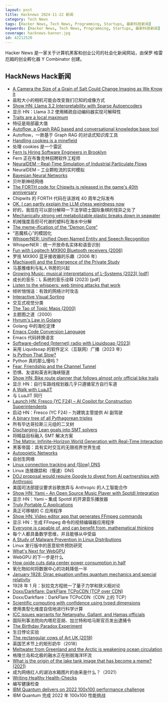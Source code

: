 ```yaml
---
layout: post
title: Hacknews 2024-11-22 新闻
category: Tech News
tags: [Hacker News, Tech News, Programming, Startups, 最新科技新闻]
keywords: [Hacker News, Tech News, Programming, Startups, 最新科技新闻]
coverage: hacknews-banner.jpg
id: 42212520
---
```


Hacker News 是一家关于计算机黑客和创业公司的社会化新闻网站，由保罗·格雷厄姆的创业孵化器 Y Combinator 创建。

## HackNews Hack新闻

- [A Camera the Size of a Grain of Salt Could Change Imaging as We Know It](https://cacm.acm.org/news/a-camera-the-size-of-a-grain-of-salt-could-change-imaging-as-we-know-it/)
- 盐粒大小的相机可能会改变我们已知的成像方式
- [Show HN: Llama 3.2 Interpretability with Sparse Autoencoders](https://github.com/PaulPauls/llama3_interpretability_sae)
- 显示 HN：Llama 3.2 使用稀疏自动编码器实现可解释性
- [Traits are a local maximum](https://thunderseethe.dev/posts/traits-are-a-local-maxima/)
- 特征是局部最大值
- [Autoflow, a Graph RAG based and conversational knowledge base tool](https://github.com/pingcap/autoflow)
- Autoflow，一款基于 Graph RAG 的对话式知识库工具
- [Handling cookies is a minefield](https://grayduck.mn/2024/11/21/handling-cookies-is-a-minefield/)
- 处理 cookies 是一个雷区
- [Fern Is Hiring Software Engineers in Brooklyn](https://www.ycombinator.com/companies/fern/jobs/ayxViUi-backend-engineer)
- Fern 正在布鲁克林招聘软件工程师
- [NeuralDEM – Real-Time Simulation of Industrial Particulate Flows](https://nx-ai.github.io/NeuralDEM/)
- NeuralDEM – 工业颗粒流的实时模拟
- [Bayesian Neural Networks](https://www.cs.toronto.edu/~duvenaud/distill_bayes_net/public/)
- 贝叶斯神经网络
- [The FORTH code for Chipwits is released in the game's 40th anniversary](https://chipwits.com/2024/11/16/chipwits-40th-birthday-original-forth-code-open-sourced/)
- Chipwits 的 FORTH 代码在该游戏 40 周年之际发布
- [OK, I can partly explain the LLM chess weirdness now](https://dynomight.net/more-chess/)
- 好的，我现在可以部分解释一下法学硕士国际象棋的怪异之处了
- [Mechanically strong yet metabolizable plastic breaks down in seawater](https://www.science.org/doi/abs/10.1126/science.ado1782?af=R)
- 机械强度高但可代谢的塑料在海水中分解
- [The meme-ification of the “Demon Core”](https://doomsdaymachines.net/p/the-meme-ification-of-the-demon-core)
- “恶魔核心”的模因化
- [WhisperNER: Unified Open Named Entity and Speech Recognition](https://arxiv.org/abs/2409.08107)
- WhisperNER：统一开放命名实体和语音识别
- [Fun with Logitech MX900 Bluetooth receivers (2006)](http://www.nynaeve.net/?p=5)
- 罗技 MX900 蓝牙接收器的乐趣（2006 年）
- [Machiavelli and the Emergence of the Private Study](https://publicdomainreview.org/essay/machiavelli-and-the-emergence-of-the-private-study)
- 马基雅维利与私人书房的兴起
- [Growing Music: musical interpretations of L-Systems (2023) [pdf]](https://ccrma.stanford.edu/~elisse/256A/final/growing%20music%20-%20musical%20interpretations%20of%20l-systems.pdf)
- 成长的音乐：L 系统的音乐诠释 (2023) [pdf]
- [Listen to the whispers: web timing attacks that work](https://portswigger.net/research/listen-to-the-whispers-web-timing-attacks-that-actually-work)
- 倾听悄悄话：有效的网络计时攻击
- [Interactive Visual Sorting](https://mszula.github.io/visual-sorting/)
- 交互式视觉分类
- [The Tao of Topic Maps (2000)](https://ontopia.net/topicmaps/materials/tao.html)
- 主题图之道（2000）
- [Hyrum's Law in Golang](https://abenezer.org/blog/hyrum-law-in-golang)
- Golang 中的海伦定律
- [Emacs Code Conversion Language](https://emacsninja.com/posts/code-conversion-language.html)
- Emacs 代码转换语言
- [Software-defined (Internet) radio with Liquidsoap (2023)](https://blog.yossarian.net/2023/06/27/Software-defined-Internet-radio-with-Liquidsoap)
- 采用 Liquidsoap 的软件定义（互联网）广播（2023 年）
- [Is Python That Slow?](https://blog.miguelgrinberg.com/post/is-python-really-that-slow)
- Python 真的那么慢吗？
- [Fear, Friendship and the Channel Tunnel](https://www.historytoday.com/archive/behind-times/fear-friendship-and-channel-tunnel)
- 恐惧、友谊和英吉利海峡隧道
- [Show HN: Bike route planner that follows almost only official bike trails](https://trailimap.com/)
- 显示 HN：自行车路线规划器几乎只遵循官方自行车道
- [A Walk with LuaJIT](https://www.polarsignals.com/blog/posts/2024/11/13/lua-unwinding)
- 与 LuaJIT 同行
- [Launch HN: Fresco (YC F24) – AI Copilot for Construction Superintendents]()
- 启动 HN：Fresco (YC F24) – 为建筑主管提供 AI 副驾驶
- [A binary tree of all Pythagorean triples](https://richardt.io/stereo_stern/)
- 所有毕达哥拉斯三元组的二叉树
- [Discharging Lean goals into SMT solvers](https://github.com/ufmg-smite/lean-smt)
- 将精益目标融入 SMT 解决方案
- [The Matrix: Infinite-Horizon World Generation with Real-Time Interaction](https://thematrix1999.github.io/)
- 黑客帝国：具有实时交互的无限视界世界生成
- [Autopoietic Networks](https://gbragafibra.github.io/2024/10/08/autopoietic_nets.html)
- 自创生网络
- [Linux connection tracking and (Slow) DNS](https://kb.isc.org/docs/aa-01183)
- Linux 连接跟踪和（慢速）DNS
- [DOJ proposal would require Google to divest from AI partnerships with Anthropic](https://www.bloomberg.com/news/articles/2024-11-21/us-justice-department-seeks-to-unwind-google-s-anthropic-deal)
- 美国司法部提议要求谷歌放弃与 Anthropic 的人工智能合作
- [Show HN: Yami – An Open Source Music Player with Spotdl Integration](https://github.com/DevER-M/yami)
- 显示 HN：Yami – 集成 Spotdl 的开源音乐播放器
- [Truly Portable C Applications](https://lwn.net/Articles/997238/)
- 真正可移植的 C 应用程序
- [Show HN: Video editor app that generates FFmpeg commands](https://newbeelearn.com/tools/videoeditor/)
- 显示 HN：生成 FFmpeg 命令的视频编辑器应用程序
- [Everyone is capable of, and can benefit from, mathematical thinking](https://www.quantamagazine.org/mathematical-thinking-isnt-what-you-think-it-is-20241118/)
- 每个人都具备数学思维，并且能够从中受益
- [A Study of Malware Prevention in Linux Distributions](https://arxiv.org/abs/2411.11017)
- Linux 发行版中的恶意软件预防研究
- [What's Next for WebGPU](https://developer.chrome.com/blog/next-for-webgpu)
- WebGPU 的下一步是什么
- [How oxide cuts data center power consumption in half](https://oxide.computer/blog/how-oxide-cuts-data-center-power-consumption-in-half)
- 氧化物如何将数据中心的功耗降低一半
- [January 1928: Dirac equation unifies quantum mechanics and special relativity](https://www.aps.org/apsnews/2024/11/mathematical-intuition-dirac-quantum-mechanics)
- 1928 年 1 月：狄拉克方程统一了量子力学和狭义相对论
- [Doxx/Darkflare: DarkFlare TCPoCDN (TCP over CDN)](https://github.com/doxx/darkflare)
- Doxx/Darkflare：DarkFlare TCPoCDN（CDN 上的 TCP）
- [Scientific computing with confidence using typed dimensions](https://laurentrdc.xyz/posts/typed-dimensions.html)
- 使用类型化维度自信地进行科学计算
- [ICC issues warrants for Netanyahu, Gallant, and Hamas officials](https://www.icc-cpi.int/news/situation-state-palestine-icc-pre-trial-chamber-i-rejects-state-israels-challenges)
- 国际刑事法院向内塔尼亚胡、加兰特和哈马斯官员发出逮捕令
- [The Birthday Paradox Experiment](https://pudding.cool/2018/04/birthday-paradox/)
- 生日悖论实验
- [The rectangular cows of Art UK (2018)](https://artuk.org/discover/stories/the-rectangular-cows-of-art-uk)
- 英国艺术节上的矩形奶牛（2018）
- [Meltwater from Greenland and the Arctic is weakening ocean circulation](https://theconversation.com/meltwater-from-greenland-and-the-arctic-is-weakening-ocean-circulation-speeding-up-warming-down-south-238302)
- 格陵兰岛和北极的融水正在削弱海洋环流
- [What is the origin of the lake tank image that has become a meme? (2021)](https://history.stackexchange.com/questions/57033/what-is-the-origin-of-the-lake-tank-image-that-has-become-a-meme)
- 成为网络红人的湖泊水箱图片的由来是什么？（2021）
- [Writing Healthy Health-Checks](https://lorentz.app/blog-item.html?id=healthy-health-checks)
- 编写健康检查
- [IBM Quantum delivers on 2022 100x100 performance challenge](https://www.ibm.com/quantum/blog/qdc-2024)
- IBM Quantum 完成 2022 年 100x100 性能挑战

